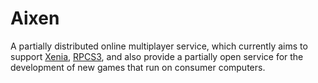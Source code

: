 Aixen
=====

A partially distributed online multiplayer service,
which currently aims to support [Xenia][1], [RPCS3][2],
and also provide a partially open service for the
development of new games that run on consumer computers.


[1]: https://github.com/benvanik/xenia
[2]: https://github.com/DHrpcs3/rpcs3
